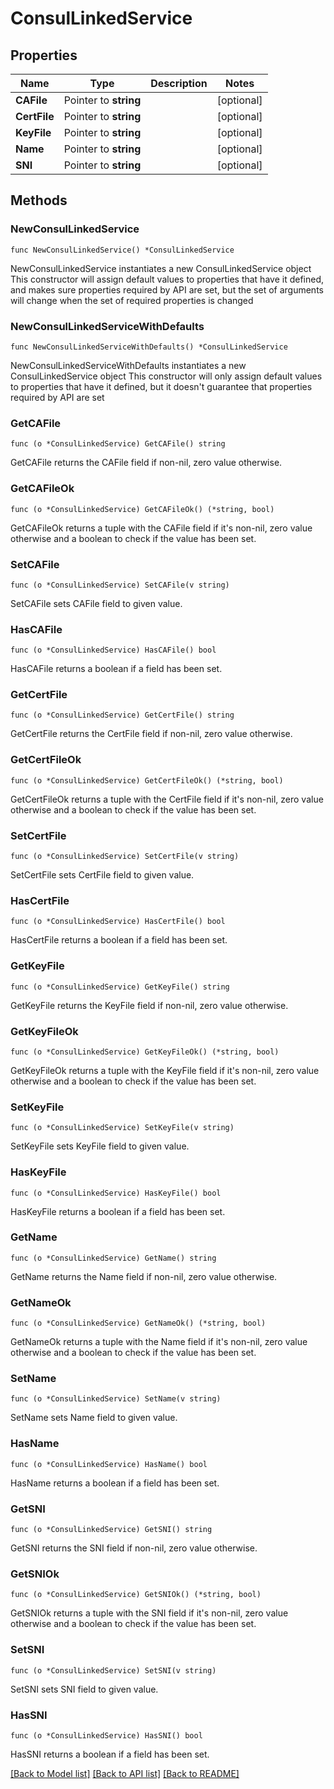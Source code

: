 # ConsulLinkedService

## Properties

Name | Type | Description | Notes
------------ | ------------- | ------------- | -------------
**CAFile** | Pointer to **string** |  | [optional] 
**CertFile** | Pointer to **string** |  | [optional] 
**KeyFile** | Pointer to **string** |  | [optional] 
**Name** | Pointer to **string** |  | [optional] 
**SNI** | Pointer to **string** |  | [optional] 

## Methods

### NewConsulLinkedService

`func NewConsulLinkedService() *ConsulLinkedService`

NewConsulLinkedService instantiates a new ConsulLinkedService object
This constructor will assign default values to properties that have it defined,
and makes sure properties required by API are set, but the set of arguments
will change when the set of required properties is changed

### NewConsulLinkedServiceWithDefaults

`func NewConsulLinkedServiceWithDefaults() *ConsulLinkedService`

NewConsulLinkedServiceWithDefaults instantiates a new ConsulLinkedService object
This constructor will only assign default values to properties that have it defined,
but it doesn't guarantee that properties required by API are set

### GetCAFile

`func (o *ConsulLinkedService) GetCAFile() string`

GetCAFile returns the CAFile field if non-nil, zero value otherwise.

### GetCAFileOk

`func (o *ConsulLinkedService) GetCAFileOk() (*string, bool)`

GetCAFileOk returns a tuple with the CAFile field if it's non-nil, zero value otherwise
and a boolean to check if the value has been set.

### SetCAFile

`func (o *ConsulLinkedService) SetCAFile(v string)`

SetCAFile sets CAFile field to given value.

### HasCAFile

`func (o *ConsulLinkedService) HasCAFile() bool`

HasCAFile returns a boolean if a field has been set.

### GetCertFile

`func (o *ConsulLinkedService) GetCertFile() string`

GetCertFile returns the CertFile field if non-nil, zero value otherwise.

### GetCertFileOk

`func (o *ConsulLinkedService) GetCertFileOk() (*string, bool)`

GetCertFileOk returns a tuple with the CertFile field if it's non-nil, zero value otherwise
and a boolean to check if the value has been set.

### SetCertFile

`func (o *ConsulLinkedService) SetCertFile(v string)`

SetCertFile sets CertFile field to given value.

### HasCertFile

`func (o *ConsulLinkedService) HasCertFile() bool`

HasCertFile returns a boolean if a field has been set.

### GetKeyFile

`func (o *ConsulLinkedService) GetKeyFile() string`

GetKeyFile returns the KeyFile field if non-nil, zero value otherwise.

### GetKeyFileOk

`func (o *ConsulLinkedService) GetKeyFileOk() (*string, bool)`

GetKeyFileOk returns a tuple with the KeyFile field if it's non-nil, zero value otherwise
and a boolean to check if the value has been set.

### SetKeyFile

`func (o *ConsulLinkedService) SetKeyFile(v string)`

SetKeyFile sets KeyFile field to given value.

### HasKeyFile

`func (o *ConsulLinkedService) HasKeyFile() bool`

HasKeyFile returns a boolean if a field has been set.

### GetName

`func (o *ConsulLinkedService) GetName() string`

GetName returns the Name field if non-nil, zero value otherwise.

### GetNameOk

`func (o *ConsulLinkedService) GetNameOk() (*string, bool)`

GetNameOk returns a tuple with the Name field if it's non-nil, zero value otherwise
and a boolean to check if the value has been set.

### SetName

`func (o *ConsulLinkedService) SetName(v string)`

SetName sets Name field to given value.

### HasName

`func (o *ConsulLinkedService) HasName() bool`

HasName returns a boolean if a field has been set.

### GetSNI

`func (o *ConsulLinkedService) GetSNI() string`

GetSNI returns the SNI field if non-nil, zero value otherwise.

### GetSNIOk

`func (o *ConsulLinkedService) GetSNIOk() (*string, bool)`

GetSNIOk returns a tuple with the SNI field if it's non-nil, zero value otherwise
and a boolean to check if the value has been set.

### SetSNI

`func (o *ConsulLinkedService) SetSNI(v string)`

SetSNI sets SNI field to given value.

### HasSNI

`func (o *ConsulLinkedService) HasSNI() bool`

HasSNI returns a boolean if a field has been set.


[[Back to Model list]](../README.md#documentation-for-models) [[Back to API list]](../README.md#documentation-for-api-endpoints) [[Back to README]](../README.md)


